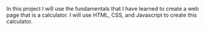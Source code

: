 In this project I will use the fundamentals that I have learned to create a web page that is a calculator.  I will use HTML, CSS, and Javascript to create this calculator.